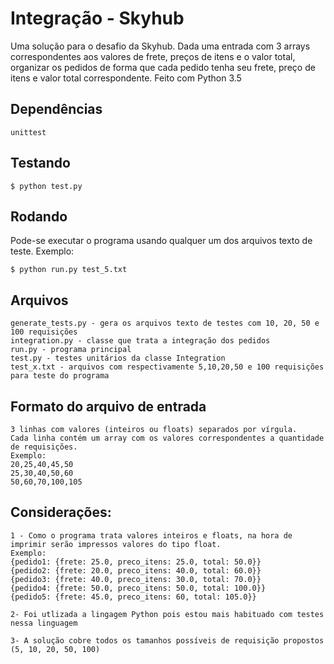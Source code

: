 # Integração - Skyhub
Uma solução para o desafio da Skyhub. Dada uma entrada com 3 arrays correspondentes aos valores de frete, preços de itens e o valor total, organizar os pedidos de forma que cada pedido tenha seu frete, preço de itens e valor total correspondente.
Feito com Python 3.5

## Dependências
```
unittest
```

## Testando
```
$ python test.py
```

## Rodando
Pode-se executar o programa usando qualquer um dos arquivos texto de teste. Exemplo:
```
$ python run.py test_5.txt
```

## Arquivos
```
generate_tests.py - gera os arquivos texto de testes com 10, 20, 50 e 100 requisições
integration.py - classe que trata a integração dos pedidos
run.py - programa principal
test.py - testes unitários da classe Integration
test_x.txt - arquivos com respectivamente 5,10,20,50 e 100 requisições para teste do programa
```

## Formato do arquivo de entrada
```
3 linhas com valores (inteiros ou floats) separados por vírgula.
Cada linha contém um array com os valores correspondentes a quantidade de requisições.
Exemplo:
20,25,40,45,50
25,30,40,50,60
50,60,70,100,105
```

## Considerações:
```
1 - Como o programa trata valores inteiros e floats, na hora de imprimir serão impressos valores do tipo float.
Exemplo:
{pedido1: {frete: 25.0, preco_itens: 25.0, total: 50.0}}
{pedido2: {frete: 20.0, preco_itens: 40.0, total: 60.0}}
{pedido3: {frete: 40.0, preco_itens: 30.0, total: 70.0}}
{pedido4: {frete: 50.0, preco_itens: 50.0, total: 100.0}}
{pedido5: {frete: 45.0, preco_itens: 60, total: 105.0}}

2- Foi utlizada a lingagem Python pois estou mais habituado com testes nessa linguagem

3- A solução cobre todos os tamanhos possíveis de requisição propostos (5, 10, 20, 50, 100)
```
